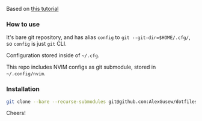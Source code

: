 Based on [this tutorial](https://www.atlassian.com/git/tutorials/dotfiles)

### How to use

It's bare git repository, and has alias `config` to `git --git-dir=$HOME/.cfg/`, so `config` is just `git` CLI.

Configuration stored inside of `~/.cfg`.

This repo includes NVIM configs as git submodule, stored in `~/.config/nvim`.

### Installation

```sh
git clone --bare --recurse-submodules git@github.com:AlexGusew/dotfiles.git $HOME/.cfg
```

Cheers!
